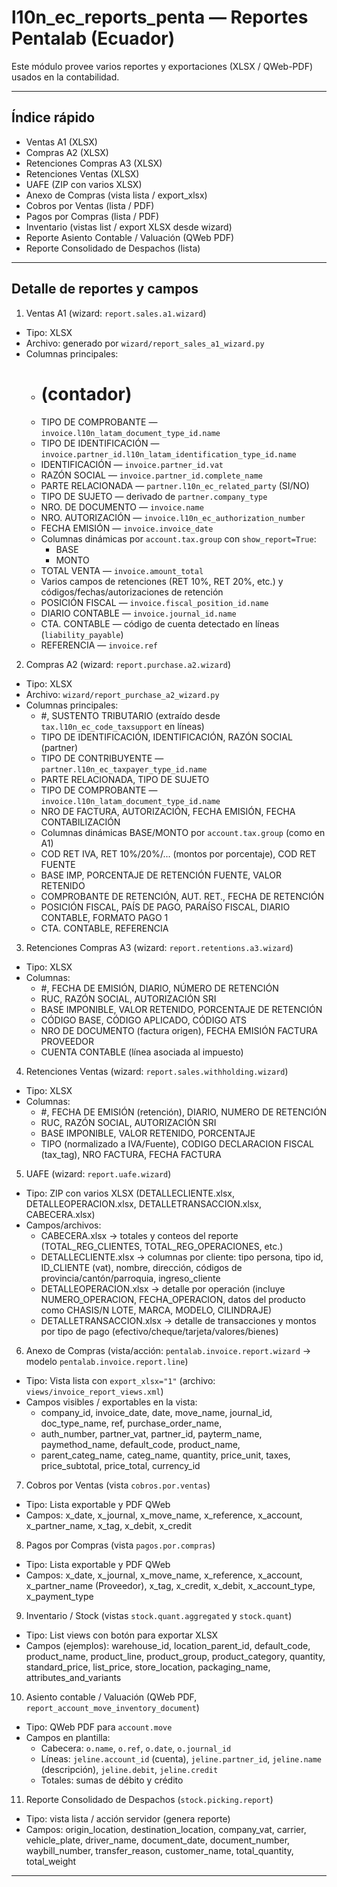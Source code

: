 # l10n_ec_reports_penta — Reportes Pentalab (Ecuador)

Este módulo provee varios reportes y exportaciones (XLSX / QWeb-PDF) usados en la contabilidad.

---

## Índice rápido

- Ventas A1 (XLSX)
- Compras A2 (XLSX)
- Retenciones Compras A3 (XLSX)
- Retenciones Ventas (XLSX)
- UAFE (ZIP con varios XLSX)
- Anexo de Compras (vista lista / export_xlsx)
- Cobros por Ventas (lista / PDF)
- Pagos por Compras (lista / PDF)
- Inventario (vistas list / export XLSX desde wizard)
- Reporte Asiento Contable / Valuación (QWeb PDF)
- Reporte Consolidado de Despachos (lista)

---

## Detalle de reportes y campos

1) Ventas A1 (wizard: `report.sales.a1.wizard`)

- Tipo: XLSX
- Archivo: generado por `wizard/report_sales_a1_wizard.py`
- Columnas principales:
  - # (contador)
  - TIPO DE COMPROBANTE — `invoice.l10n_latam_document_type_id.name`
  - TIPO DE IDENTIFICACIÓN — `invoice.partner_id.l10n_latam_identification_type_id.name`
  - IDENTIFICACIÓN — `invoice.partner_id.vat`
  - RAZÓN SOCIAL — `invoice.partner_id.complete_name`
  - PARTE RELACIONADA — `partner.l10n_ec_related_party` (SI/NO)
  - TIPO DE SUJETO — derivado de `partner.company_type`
  - NRO. DE DOCUMENTO — `invoice.name`
  - NRO. AUTORIZACIÓN — `invoice.l10n_ec_authorization_number`
  - FECHA EMISIÓN — `invoice.invoice_date`
  - Columnas dinámicas por `account.tax.group` con `show_report=True`:
    - BASE <GRUPO>
    - MONTO <GRUPO>
  - TOTAL VENTA — `invoice.amount_total`
  - Varios campos de retenciones (RET 10%, RET 20%, etc.) y códigos/fechas/autorizaciones de retención
  - POSICIÓN FISCAL — `invoice.fiscal_position_id.name`
  - DIARIO CONTABLE — `invoice.journal_id.name`
  - CTA. CONTABLE — código de cuenta detectado en líneas (`liability_payable`)
  - REFERENCIA — `invoice.ref`

2) Compras A2 (wizard: `report.purchase.a2.wizard`)

- Tipo: XLSX
- Archivo: `wizard/report_purchase_a2_wizard.py`
- Columnas principales:
  - #, SUSTENTO TRIBUTARIO (extraído desde `tax.l10n_ec_code_taxsupport` en líneas)
  - TIPO DE IDENTIFICACIÓN, IDENTIFICACIÓN, RAZÓN SOCIAL (partner)
  - TIPO DE CONTRIBUYENTE — `partner.l10n_ec_taxpayer_type_id.name`
  - PARTE RELACIONADA, TIPO DE SUJETO
  - TIPO DE COMPROBANTE — `invoice.l10n_latam_document_type_id.name`
  - NRO DE FACTURA, AUTORIZACIÓN, FECHA EMISIÓN, FECHA CONTABILIZACIÓN
  - Columnas dinámicas BASE/MONTO por `account.tax.group` (como en A1)
  - COD RET IVA, RET 10%/20%/... (montos por porcentaje), COD RET FUENTE
  - BASE IMP, PORCENTAJE DE RETENCIÓN FUENTE, VALOR RETENIDO
  - COMPROBANTE DE RETENCIÓN, AUT. RET., FECHA DE RETENCIÓN
  - POSICIÓN FISCAL, PAÍS DE PAGO, PARAÍSO FISCAL, DIARIO CONTABLE, FORMATO PAGO 1
  - CTA. CONTABLE, REFERENCIA

3) Retenciones Compras A3 (wizard: `report.retentions.a3.wizard`)

- Tipo: XLSX
- Columnas:
  - #, FECHA DE EMISIÓN, DIARIO, NÚMERO DE RETENCIÓN
  - RUC, RAZÓN SOCIAL, AUTORIZACIÓN SRI
  - BASE IMPONIBLE, VALOR RETENIDO, PORCENTAJE DE RETENCIÓN
  - CÓDIGO BASE, CÓDIGO APLICADO, CÓDIGO ATS
  - NRO DE DOCUMENTO (factura origen), FECHA EMISIÓN FACTURA PROVEEDOR
  - CUENTA CONTABLE (línea asociada al impuesto)

4) Retenciones Ventas (wizard: `report.sales.withholding.wizard`)

- Tipo: XLSX
- Columnas:
  - #, FECHA DE EMISIÓN (retención), DIARIO, NUMERO DE RETENCIÓN
  - RUC, RAZÓN SOCIAL, AUTORIZACIÓN SRI
  - BASE IMPONIBLE, VALOR RETENIDO, PORCENTAJE
  - TIPO (normalizado a IVA/Fuente), CODIGO DECLARACION FISCAL (tax_tag), NRO FACTURA, FECHA FACTURA

5) UAFE (wizard: `report.uafe.wizard`)

- Tipo: ZIP con varios XLSX (DETALLECLIENTE.xlsx, DETALLEOPERACION.xlsx, DETALLETRANSACCION.xlsx, CABECERA.xlsx)
- Campos/archivos:
  - CABECERA.xlsx → totales y conteos del reporte (TOTAL_REG_CLIENTES, TOTAL_REG_OPERACIONES, etc.)
  - DETALLECLIENTE.xlsx → columnas por cliente: tipo persona, tipo id, ID_CLIENTE (vat), nombre, dirección, códigos de provincia/cantón/parroquia, ingreso_cliente
  - DETALLEOPERACION.xlsx → detalle por operación (incluye NUMERO_OPERACION, FECHA_OPERACION, datos del producto como CHASIS/N LOTE, MARCA, MODELO, CILINDRAJE)
  - DETALLETRANSACCION.xlsx → detalle de transacciones y montos por tipo de pago (efectivo/cheque/tarjeta/valores/bienes)

6) Anexo de Compras (vista/acción: `pentalab.invoice.report.wizard` → modelo `pentalab.invoice.report.line`)

- Tipo: Vista lista con `export_xlsx="1"` (archivo: `views/invoice_report_views.xml`)
- Campos visibles / exportables en la vista:
  - company_id, invoice_date, date, move_name, journal_id, doc_type_name, ref, purchase_order_name,
  - auth_number, partner_vat, partner_id, payterm_name, paymethod_name, default_code, product_name,
  - parent_categ_name, categ_name, quantity, price_unit, taxes, price_subtotal, price_total, currency_id

7) Cobros por Ventas (vista `cobros.por.ventas`)

- Tipo: Lista exportable y PDF QWeb
- Campos: x_date, x_journal, x_move_name, x_reference, x_account, x_partner_name, x_tag, x_debit, x_credit

8) Pagos por Compras (vista `pagos.por.compras`)

- Tipo: Lista exportable y PDF QWeb
- Campos: x_date, x_journal, x_move_name, x_reference, x_account, x_partner_name (Proveedor), x_tag, x_credit, x_debit, x_account_type, x_payment_type

9) Inventario / Stock (vistas `stock.quant.aggregated` y `stock.quant`)

- Tipo: List views con botón para exportar XLSX
- Campos (ejemplos): warehouse_id, location_parent_id, default_code, product_name, product_line, product_group, product_category, quantity, standard_price, list_price, store_location, packaging_name, attributes_and_variants

10) Asiento contable / Valuación (QWeb PDF, `report_account_move_inventory_document`)

- Tipo: QWeb PDF para `account.move`
- Campos en plantilla:
  - Cabecera: `o.name`, `o.ref`, `o.date`, `o.journal_id`
  - Líneas: `jeline.account_id` (cuenta), `jeline.partner_id`, `jeline.name` (descripción), `jeline.debit`, `jeline.credit`
  - Totales: sumas de débito y crédito

11) Reporte Consolidado de Despachos (`stock.picking.report`)

- Tipo: vista lista / acción servidor (genera reporte)
- Campos: origin_location, destination_location, company_vat, carrier, vehicle_plate, driver_name, document_date, document_number, waybill_number, transfer_reason, customer_name, total_quantity, total_weight

---